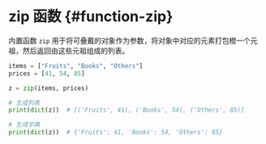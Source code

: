 # zip 函数 {#function-zip}

内置函数 `zip` 用于将可叠戴的对象作为参数，将对象中对应的元素打包橙一个元祖，然后返回由这些元祖组成的列表。

```python
items = ["Fruits", "Books", "Others"]
prices = [41, 54, 85]

z = zip(items, prices)

# 生成列表
print(dict(z))  # [('Fruits', 41), ('Books', 54), ('Others', 85)]

# 生成字典
print(dict(z))  # {'Fruits': 41, 'Books': 54, 'Others': 85}
```
